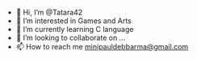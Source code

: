 - 👋 Hi, I’m @Tatara42
- 👀 I’m interested in Games and Arts
- 🌱 I’m currently learning C language
- 💞️ I’m looking to collaborate on ...
- 📫 How to reach me minipauldebbarma@gmail.com

<!---
Tatara42/Tatara42 is a ✨ special ✨ repository because its `README.md` (this file) appears on your GitHub profile.
You can click the Preview link to take a look at your changes.
--->
